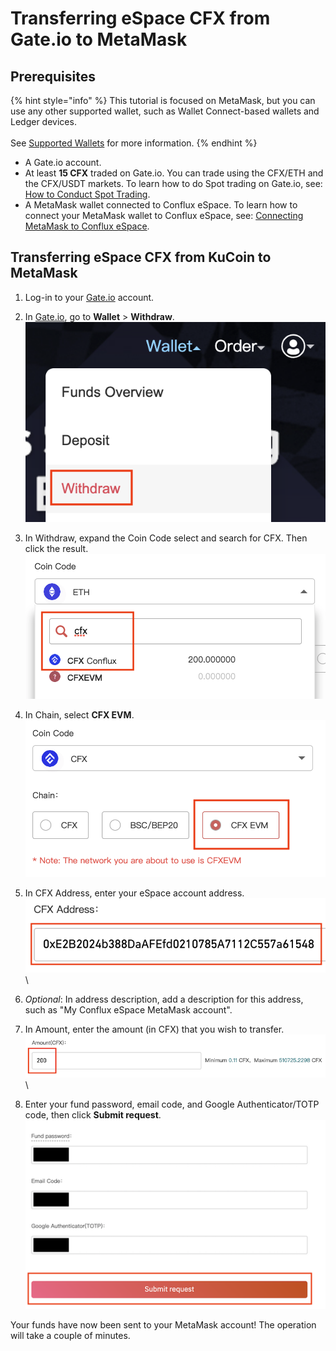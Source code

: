 # Transferring eSpace CFX from Gate.io to MetaMask

## Prerequisites

{% hint style="info" %}
This tutorial is focused on MetaMask, but you can use any other supported wallet, such as Wallet Connect-based wallets and Ledger devices. \
\
See [Supported Wallets](../../wallets/supported-wallets.md) for more information.
{% endhint %}

* A Gate.io account.
* At least **15 CFX** traded on Gate.io. You can trade using the CFX/ETH and the CFX/USDT markets. To learn how to do Spot trading on Gate.io, see: [How to Conduct Spot Trading](https://www.gate.io/help/trade/trade/16443/How-to-Trade).
* A MetaMask wallet connected to Conflux eSpace. To learn how to connect your MetaMask wallet to Conflux eSpace, see: [Connecting MetaMask to Conflux eSpace](../../getting-started/connecting-metamask-to-nucleon.md).

## Transferring eSpace CFX from KuCoin to MetaMask



1. Log-in to your [Gate.io](http://gate.io) account.
2. In [Gate.io](http://gate.io), go to **Wallet** > **Withdraw**.\
   ![](<../../.gitbook/assets/image (1) (2) (1).png>)
3. In Withdraw, expand the Coin Code select and search for CFX. Then click the result.\
   ![](<../../.gitbook/assets/image (5) (2).png>)
4. In Chain, select **CFX EVM**.\
   ![](<../../.gitbook/assets/image (7) (1).png>)
5. In CFX Address, enter your eSpace account address.\
   ![](<../../.gitbook/assets/image (11) (1).png>)\

6. _Optional_: In address description, add a description for this address, such as "My Conflux eSpace MetaMask account".
7. In Amount, enter the amount (in CFX) that you wish to transfer.\
   ![](<../../.gitbook/assets/image (14) (1).png>)\

8. Enter your fund password, email code, and Google Authenticator/TOTP code, then click **Submit request**.\
   ![](<../../.gitbook/assets/image (2) (2).png>)

Your funds have now been sent to your MetaMask account! The operation will take a couple of minutes.

